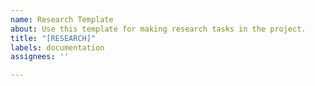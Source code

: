 ```yaml
---
name: Research Template
about: Use this template for making research tasks in the project.
title: "[RESEARCH]"
labels: documentation
assignees: ''

---
```



